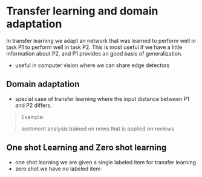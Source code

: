 # Transfer learning and domain adaptation
In transfer learning we  adapt an network that was learned to perform well in task P1 to perform well in task P2. This is most useful if we have a little information about P2, and P1 provides an good basis of generalization.

* useful in computer vision where we can share edge detectors

## Domain adaptation
* special case of transfer learning where the input distance between P1 and P2 differs. 

> Example:
> 
> sentiment analysis trained on news that is applied on reviews

## One shot Learning and Zero shot learning
* one shot learning we are given a single labeled item for transfer learning
* zero shot we have no labeled item